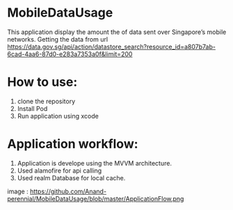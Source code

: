 # MobileDataUsage
This application display the amount the of data sent over Singapore’s mobile networks.
Getting the data from url https://data.gov.sg/api/action/datastore_search?resource_id=a807b7ab-6cad-4aa6-87d0-e283a7353a0f&limit=200


# How to use:
1. clone the repository
2. Install Pod
3. Run application using xcode

# Application workflow:
1. Application is develope using the MVVM architecture.
2. Used alamofire for api calling
3. Used realm Database for local cache.

image : https://github.com/Anand-perennial/MobileDataUsage/blob/master/ApplicationFlow.png

